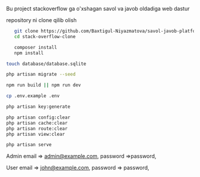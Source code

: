 Bu project stackoverflow ga o'xshagan savol va javob oldadiga web dastur

repository ni clone qilib olish

```bash
   git clone https://github.com/Baxtigul-Niyazmatova/savol-javob-platformasi.git
   cd stack-overflow-clone
```

```bash
   composer install
   npm install
```


```bash
touch database/database.sqlite

php artisan migrate --seed
```

```bash
npm run build || npm run dev
```

```bash
cp .env.example .env
```

```bash
php artisan key:generate
```

```bash
php artisan config:clear
php artisan cache:clear
php artisan route:clear
php artisan view:clear
```

```bash
php artisan serve
```

Admin
email => admin@example.com,
password =>password,

User
email => john@example.com,
password => password,
